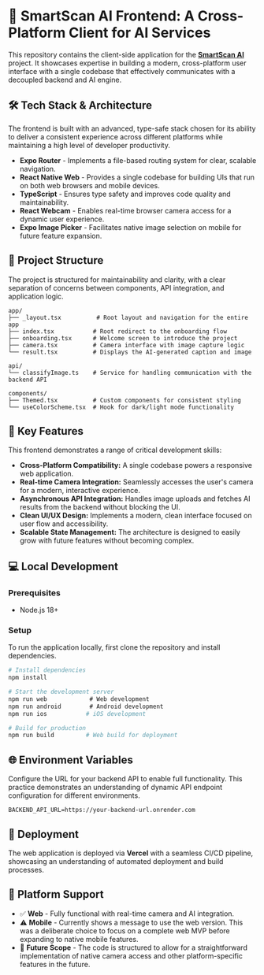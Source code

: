# **📱 SmartScan AI Frontend: A Cross-Platform Client for AI Services**

This repository contains the client-side application for the **[SmartScan AI](https://www.google.com/search?q=https://github.com/your-repo/smartscan-ai-fullstack-repo)** project. It showcases expertise in building a modern, cross-platform user interface with a single codebase that effectively communicates with a decoupled backend and AI engine.

## **🛠️ Tech Stack & Architecture**

The frontend is built with an advanced, type-safe stack chosen for its ability to deliver a consistent experience across different platforms while maintaining a high level of developer productivity.

  - **Expo Router** - Implements a file-based routing system for clear, scalable navigation.
  - **React Native Web** - Provides a single codebase for building UIs that run on both web browsers and mobile devices.
  - **TypeScript** - Ensures type safety and improves code quality and maintainability.
  - **React Webcam** - Enables real-time browser camera access for a dynamic user experience.
  - **Expo Image Picker** - Facilitates native image selection on mobile for future feature expansion.

## **📁 Project Structure**

The project is structured for maintainability and clarity, with a clear separation of concerns between components, API integration, and application logic.

```
app/
├── _layout.tsx          # Root layout and navigation for the entire app
├── index.tsx           # Root redirect to the onboarding flow
├── onboarding.tsx      # Welcome screen to introduce the project
├── camera.tsx          # Camera interface with image capture logic
└── result.tsx          # Displays the AI-generated caption and image

api/
└── classifyImage.ts    # Service for handling communication with the backend API

components/
├── Themed.tsx          # Custom components for consistent styling
└── useColorScheme.tsx  # Hook for dark/light mode functionality
```

## **🚀 Key Features**

This frontend demonstrates a range of critical development skills:

  - **Cross-Platform Compatibility:** A single codebase powers a responsive web application.
  - **Real-time Camera Integration:** Seamlessly accesses the user's camera for a modern, interactive experience.
  - **Asynchronous API Integration:** Handles image uploads and fetches AI results from the backend without blocking the UI.
  - **Clean UI/UX Design:** Implements a modern, clean interface focused on user flow and accessibility.
  - **Scalable State Management:** The architecture is designed to easily grow with future features without becoming complex.

## **💻 Local Development**

### Prerequisites

  - Node.js 18+

### Setup

To run the application locally, first clone the repository and install dependencies.

```bash
# Install dependencies
npm install

# Start the development server
npm run web            # Web development
npm run android        # Android development
npm run ios           # iOS development

# Build for production
npm run build         # Web build for deployment
```

## **🌐 Environment Variables**

Configure the URL for your backend API to enable full functionality. This practice demonstrates an understanding of dynamic API endpoint configuration for different environments.

```env
BACKEND_API_URL=https://your-backend-url.onrender.com
```

## **🚀 Deployment**

The web application is deployed via **Vercel** with a seamless CI/CD pipeline, showcasing an understanding of automated deployment and build processes.

## **📱 Platform Support**

  - ✅ **Web** - Fully functional with real-time camera and AI integration.
  - ⚠️ **Mobile** - Currently shows a message to use the web version. This was a deliberate choice to focus on a complete web MVP before expanding to native mobile features.
  - 🔄 **Future Scope** - The code is structured to allow for a straightforward implementation of native camera access and other platform-specific features in the future.
